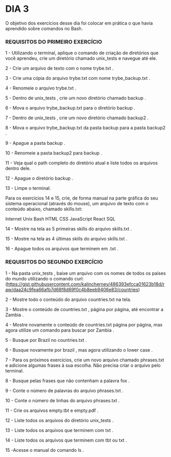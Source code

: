 # DIA 3

O objetivo dos exercícios desse dia foi colocar em prática o que havia aprendido sobre comandos no Bash.


### REQUISITOS DO PRIMEIRO EXERCÍCIO

1 - Utilizando o terminal, aplique o comando de criação de diretórios que você aprendeu, crie um diretório chamado unix_tests e navegue até ele.

2 - Crie um arquivo de texto com o nome trybe.txt .

3 - Crie uma cópia do arquivo trybe.txt com nome trybe_backup.txt .

4 - Renomeie o arquivo trybe.txt .

5 - Dentro de unix_tests , crie um novo diretório chamado backup .

6 - Mova o arquivo trybe_backup.txt para o diretório backup .

7 - Dentro de unix_tests , crie um novo diretório chamado backup2 .

8 - Mova o arquivo trybe_backup.txt da pasta backup para a pasta backup2 .

9 - Apague a pasta backup .

10 - Renomeie a pasta backup2 para backup .

11 - Veja qual o path completo do diretório atual e liste todos os arquivos dentro dele.

12 - Apague o diretório backup .

13 - Limpe o terminal.

Para os exercícios 14 e 15, crie, de forma manual na parte gráfica do seu sistema operacional (através do mouse), um arquivo de texto com o conteúdo abaixo, chamado skills.txt:

Internet
Unix
Bash
HTML
CSS
JavaScript
React
SQL

14 - Mostre na tela as 5 primeiras skills do arquivo skills.txt .

15 - Mostre na tela as 4 últimas skills do arquivo skills.txt .

16 - Apague todos os arquivos que terminem em .txt .


### REQUISITOS DO SEGUNDO EXERCÍCIO

1 - Na pasta unix_tests , baixe um arquivo com os nomes de todos os países do mundo utilizando o comando curl: (https://gist.githubusercontent.com/kalinchernev/486393efcca01623b18d/raw/daa24c9fea66afb7d68f8d69f0c4b8eeb9406e83/countries)

2 - Mostre todo o conteúdo do arquivo countries.txt na tela.

3 - Mostre o conteúdo de countries.txt , página por página, até encontrar a Zambia .

4 - Mostre novamente o conteúdo de countries.txt página por página, mas agora utilize um comando para buscar por Zambia .

5 - Busque por Brazil no countries.txt .

6 - Busque novamente por brazil , mas agora utilizando o lower case .

7 - Para os próximos exercícios, crie um novo arquivo chamado phrases.txt e adicione algumas 
frases à sua escolha. Não precisa criar o arquivo pelo terminal.

8 - Busque pelas frases que não contenham a palavra fox .

9 - Conte o número de palavras do arquivo phrases.txt .

10 - Conte o número de linhas do arquivo phrases.txt .

11 - Crie os arquivos empty.tbt e empty.pdf .

12 - Liste todos os arquivos do diretório unix_tests .

13 - Liste todos os arquivos que terminem com txt .

14 - Liste todos os arquivos que terminem com tbt ou txt .

15 -Acesse o manual do comando ls .

